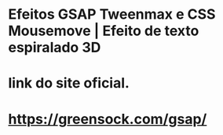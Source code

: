 # Efeitos GSAP Tweenmax e CSS Mousemove | Efeito de texto espiralado 3D
# link do site oficial.
# https://greensock.com/gsap/
